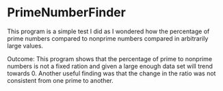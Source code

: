 # PrimeNumberFinder

This program is a simple test I did as I wondered how the percentage of prime numbers compared to nonprime numbers compared in arbitrarily large values. 

Outcome: This program shows that the percentage of prime to nonprime numbers is not a fixed ration and given a large enough data set will trend towards 0. Another useful finding was that the change in the ratio was not consistent from one prime to another. 
